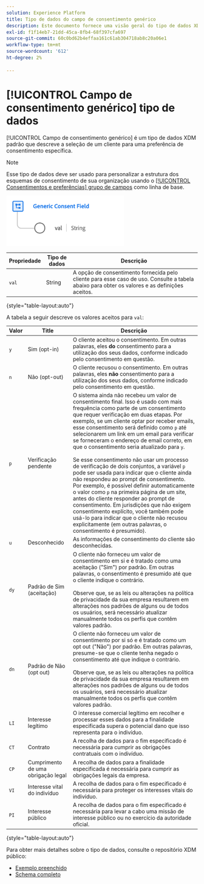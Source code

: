 ```yaml
---
solution: Experience Platform
title: Tipo de dados do campo de consentimento genérico
description: Este documento fornece uma visão geral do tipo de dados XDM do campo de consentimento genérico.
exl-id: f1f14eb7-21dd-45ca-8fb4-68f397cfa697
source-git-commit: 60c0bd62b4effaa161c61ab304718ab8c20a06e1
workflow-type: tm+mt
source-wordcount: '612'
ht-degree: 2%

---
```


# [!UICONTROL Campo de consentimento genérico] tipo de dados

[!UICONTROL Campo de consentimento genérico] é um tipo de dados XDM padrão que descreve a seleção de um cliente para uma preferência de consentimento específica.

>[!NOTE]
>
>Esse tipo de dados deve ser usado para personalizar a estrutura dos esquemas de consentimento de sua organização usando o [[!UICONTROL Consentimentos e preferências] grupo de campos](../field-groups/profile/consents.md) como linha de base.

![](../images/data-types/consent-field.png)

| Propriedade | Tipo de dados | Descrição |
| --- | --- | --- |
| `val` | String | A opção de consentimento fornecida pelo cliente para esse caso de uso. Consulte a tabela abaixo para obter os valores e as definições aceitos. |

{style=&quot;table-layout:auto&quot;}

A tabela a seguir descreve os valores aceitos para `val`:

| Valor | Title | Descrição |
| --- | --- | --- |
| `y` | Sim (opt-in) | O cliente aceitou o consentimento. Em outras palavras, eles **do** consentimento para a utilização dos seus dados, conforme indicado pelo consentimento em questão. |
| `n` | Não (opt-out) | O cliente recusou o consentimento. Em outras palavras, eles **não** consentimento para a utilização dos seus dados, conforme indicado pelo consentimento em questão. |
| `p` | Verificação pendente | O sistema ainda não recebeu um valor de consentimento final. Isso é usado com mais frequência como parte de um consentimento que requer verificação em duas etapas. Por exemplo, se um cliente optar por receber emails, esse consentimento será definido como `p` até selecionarem um link em um email para verificar se forneceram o endereço de email correto, em que o consentimento seria atualizado para `y`.<br><br>Se esse consentimento não usar um processo de verificação de dois conjuntos, a variável `p` pode ser usada para indicar que o cliente ainda não respondeu ao prompt de consentimento. Por exemplo, é possível definir automaticamente o valor como `p` na primeira página de um site, antes do cliente responder ao prompt de consentimento. Em jurisdições que não exigem consentimento explícito, você também pode usá-lo para indicar que o cliente não recusou explicitamente (em outras palavras, o consentimento é presumido). |
| `u` | Desconhecido | As informações de consentimento do cliente são desconhecidas. |
| `dy` | Padrão de Sim (aceitação) | O cliente não forneceu um valor de consentimento em si e é tratado como uma aceitação (&quot;Sim&quot;) por padrão. Em outras palavras, o consentimento é presumido até que o cliente indique o contrário.<br><br>Observe que, se as leis ou alterações na política de privacidade da sua empresa resultarem em alterações nos padrões de alguns ou de todos os usuários, será necessário atualizar manualmente todos os perfis que contêm valores padrão. |
| `dn` | Padrão de Não (opt out) | O cliente não forneceu um valor de consentimento por si só e é tratado como um opt out (&quot;Não&quot;) por padrão. Em outras palavras, presume-se que o cliente tenha negado o consentimento até que indique o contrário.<br><br>Observe que, se as leis ou alterações na política de privacidade da sua empresa resultarem em alterações nos padrões de alguns ou de todos os usuários, será necessário atualizar manualmente todos os perfis que contêm valores padrão. |
| `LI` | Interesse legítimo | O interesse comercial legítimo em recolher e processar esses dados para a finalidade especificada supera o potencial dano que isso representa para o indivíduo. |
| `CT` | Contrato | A recolha de dados para o fim especificado é necessária para cumprir as obrigações contratuais com o indivíduo. |
| `CP` | Cumprimento de uma obrigação legal | A recolha de dados para a finalidade especificada é necessária para cumprir as obrigações legais da empresa. |
| `VI` | Interesse vital do indivíduo | A recolha de dados para o fim especificado é necessária para proteger os interesses vitais do indivíduo. |
| `PI` | Interesse público | A recolha de dados para o fim especificado é necessária para levar a cabo uma missão de interesse público ou no exercício da autoridade oficial. |

{style=&quot;table-layout:auto&quot;}

Para obter mais detalhes sobre o tipo de dados, consulte o repositório XDM público:

* [Exemplo preenchido](https://github.com/adobe/xdm/blob/master/components/datatypes/consent/consent-field.example.1.json)
* [Schema completo](https://github.com/adobe/xdm/blob/master/components/datatypes/consent/consent-field.schema.json)
